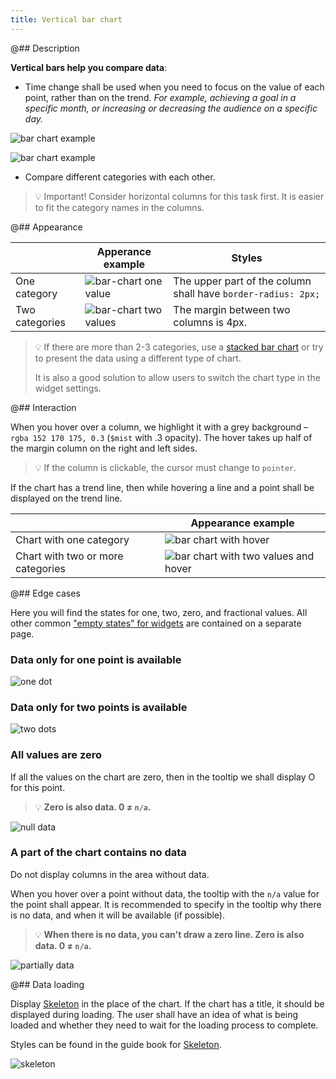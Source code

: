 ```yaml
---
title: Vertical bar chart
---
```


@## Description

**Vertical bars help you compare data**:

- Time change shall be used when you need to focus on the value of each point, rather than on the trend. _For example, achieving a goal in a specific month, or increasing or decreasing the audience on a specific day._

![bar chart example](/data-display/bar-chart/static/example-2.png)

![bar chart example](/data-display/bar-chart/static/example-3.png)

- Compare different categories with each other.

> 💡 Important! Consider horizontal columns for this task first. It is easier to fit the category names in the columns.

@## Appearance

|                | Apperance example                                                       | Styles                                                        |
| -------------- | ----------------------------------------------------------------------- | ------------------------------------------------------------- |
| One category   | ![bar-chart one value](/data-display/bar-chart/static/bar-chart.png)    | The upper part of the column shall have `border-radius: 2px;` |
| Two categories | ![bar-chart two values](/data-display/bar-chart/static/bar-chart-2.png) | The margin between two columns is 4px.                        |

> 💡 If there are more than 2-3 categories, use a [stacked bar chart](/data-display/stacked-bar-chart/) or try to present the data using a different type of chart.
>
> It is also a good solution to allow users to switch the chart type in the widget settings.

@## Interaction

When you hover over a column, we highlight it with a grey background – `rgba 152 170 175, 0.3` (`$mist` with .3 opacity). The hover takes up half of the margin column on the right and left sides.

> 💡 If the column is clickable, the cursor must change to `pointer`.

If the chart has a trend line, then while hovering a line and a point shall be displayed on the trend line.

|                                   | Appearance example                                                                           |
| --------------------------------- | -------------------------------------------------------------------------------------------- |
| Chart with one category           | ![bar chart with hover](/data-display/bar-chart/static/bar-chart-hover.png)                  |
| Chart with two or more categories | ![bar chart with two values and hover](/data-display/bar-chart/static/bar-chart-2-hover.png) |

@## Edge cases

Here you will find the states for one, two, zero, and fractional values. All other common ["empty states" for widgets](/components/widget-empty/) are contained on a separate page.

### Data only for one point is available

![one dot](/data-display/bar-chart/static/one-dot.png)

### Data only for two points is available

![two dots](/data-display/bar-chart/static/two-dots.png)

### All values are zero

If all the values on the chart are zero, then in the tooltip we shall display O for this point.

> 💡 **Zero is also data. 0 ≠ `n/a`.**

![null data](/data-display/bar-chart/static/null.png)

### A part of the chart contains no data

Do not display columns in the area without data.

When you hover over a point without data, the tooltip with the `n/a` value for the point shall appear. It is recommended to specify in the tooltip why there is no data, and when it will be available (if possible).

> 💡 **When there is no data, you can't draw a zero line. Zero is also data. 0 ≠ `n/a`.**

![partially data](/data-display/bar-chart/static/partially-trash.png)

@## Data loading

Display [Skeleton](http://i.semrush.com/components/skeleton/) in the place of the chart. If the chart has a title, it should be displayed during loading. The user shall have an idea of what is being loaded and whether they need to wait for the loading process to complete.

Styles can be found in the guide book for [Skeleton](http://i.semrush.com/components/skeleton/).

![skeleton](/data-display/bar-chart/static/skeleton.png)
